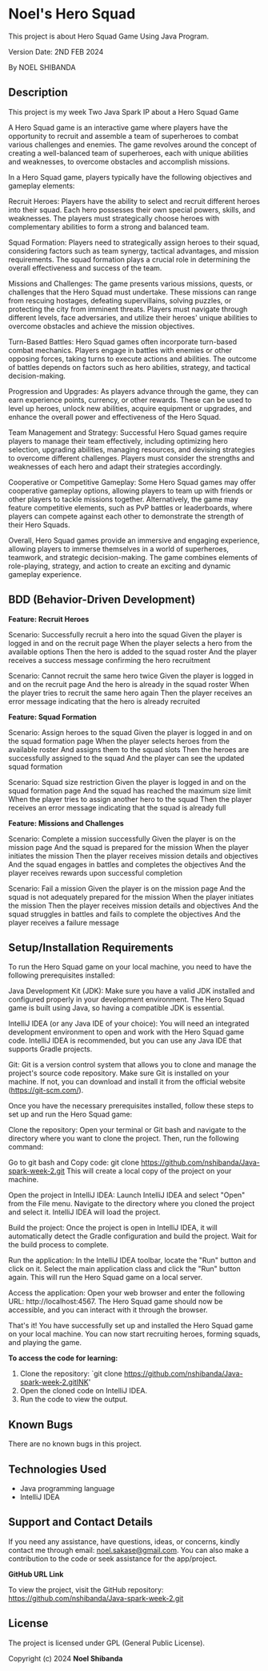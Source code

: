# Noel's Hero Squad

This project is about Hero Squad Game Using Java Program.

Version Date: 2ND FEB 2024

By NOEL SHIBANDA

## Description

This project is my week Two Java Spark IP about a Hero Squad Game

A Hero Squad game is an interactive game where players have the opportunity to recruit and assemble a team of superheroes to combat various challenges and enemies. The game revolves around the concept of creating a well-balanced team of superheroes, each with unique abilities and weaknesses, to overcome obstacles and accomplish missions.

In a Hero Squad game, players typically have the following objectives and gameplay elements:

Recruit Heroes: Players have the ability to select and recruit different heroes into their squad. Each hero possesses their own special powers, skills, and weaknesses. The players must strategically choose heroes with complementary abilities to form a strong and balanced team.

Squad Formation: Players need to strategically assign heroes to their squad, considering factors such as team synergy, tactical advantages, and mission requirements. The squad formation plays a crucial role in determining the overall effectiveness and success of the team.

Missions and Challenges: The game presents various missions, quests, or challenges that the Hero Squad must undertake. These missions can range from rescuing hostages, defeating supervillains, solving puzzles, or protecting the city from imminent threats. Players must navigate through different levels, face adversaries, and utilize their heroes' unique abilities to overcome obstacles and achieve the mission objectives.

Turn-Based Battles: Hero Squad games often incorporate turn-based combat mechanics. Players engage in battles with enemies or other opposing forces, taking turns to execute actions and abilities. The outcome of battles depends on factors such as hero abilities, strategy, and tactical decision-making.

Progression and Upgrades: As players advance through the game, they can earn experience points, currency, or other rewards. These can be used to level up heroes, unlock new abilities, acquire equipment or upgrades, and enhance the overall power and effectiveness of the Hero Squad.

Team Management and Strategy: Successful Hero Squad games require players to manage their team effectively, including optimizing hero selection, upgrading abilities, managing resources, and devising strategies to overcome different challenges. Players must consider the strengths and weaknesses of each hero and adapt their strategies accordingly.

Cooperative or Competitive Gameplay: Some Hero Squad games may offer cooperative gameplay options, allowing players to team up with friends or other players to tackle missions together. Alternatively, the game may feature competitive elements, such as PvP battles or leaderboards, where players can compete against each other to demonstrate the strength of their Hero Squads.

Overall, Hero Squad games provide an immersive and engaging experience, allowing players to immerse themselves in a world of superheroes, teamwork, and strategic decision-making. The game combines elements of role-playing, strategy, and action to create an exciting and dynamic gameplay experience.

## BDD (Behavior-Driven Development)

**Feature: Recruit Heroes**

Scenario: Successfully recruit a hero into the squad
Given the player is logged in and on the recruit page
When the player selects a hero from the available options
Then the hero is added to the squad roster
And the player receives a success message confirming the hero recruitment

Scenario: Cannot recruit the same hero twice
Given the player is logged in and on the recruit page
And the hero is already in the squad roster
When the player tries to recruit the same hero again
Then the player receives an error message indicating that the hero is already recruited

**Feature: Squad Formation**

Scenario: Assign heroes to the squad
Given the player is logged in and on the squad formation page
When the player selects heroes from the available roster
And assigns them to the squad slots
Then the heroes are successfully assigned to the squad
And the player can see the updated squad formation

Scenario: Squad size restriction
Given the player is logged in and on the squad formation page
And the squad has reached the maximum size limit
When the player tries to assign another hero to the squad
Then the player receives an error message indicating that the squad is already full

**Feature: Missions and Challenges**

Scenario: Complete a mission successfully
Given the player is on the mission page
And the squad is prepared for the mission
When the player initiates the mission
Then the player receives mission details and objectives
And the squad engages in battles and completes the objectives
And the player receives rewards upon successful completion

Scenario: Fail a mission
Given the player is on the mission page
And the squad is not adequately prepared for the mission
When the player initiates the mission
Then the player receives mission details and objectives
And the squad struggles in battles and fails to complete the objectives
And the player receives a failure message

## Setup/Installation Requirements

To run the Hero Squad game on your local machine, you need to have the following prerequisites installed:

Java Development Kit (JDK): Make sure you have a valid JDK installed and configured properly in your development environment. The Hero Squad game is built using Java, so having a compatible JDK is essential.

IntelliJ IDEA (or any Java IDE of your choice): You will need an integrated development environment to open and work with the Hero Squad game code. IntelliJ IDEA is recommended, but you can use any Java IDE that supports Gradle projects.

Git: Git is a version control system that allows you to clone and manage the project's source code repository. Make sure Git is installed on your machine. If not, you can download and install it from the official website (https://git-scm.com/).

Once you have the necessary prerequisites installed, follow these steps to set up and run the Hero Squad game:

Clone the repository: Open your terminal or Git bash and navigate to the directory where you want to clone the project. Then, run the following command:

Go to git bash and Copy code:
git clone https://github.com/nshibanda/Java-spark-week-2.git
This will create a local copy of the project on your machine.

Open the project in IntelliJ IDEA: Launch IntelliJ IDEA and select "Open" from the File menu. Navigate to the directory where you cloned the project and select it. IntelliJ IDEA will load the project.

Build the project: Once the project is open in IntelliJ IDEA, it will automatically detect the Gradle configuration and build the project. Wait for the build process to complete.

Run the application: In the IntelliJ IDEA toolbar, locate the "Run" button and click on it. Select the main application class and click the "Run" button again. This will run the Hero Squad game on a local server.

Access the application: Open your web browser and enter the following URL: http://localhost:4567. The Hero Squad game should now be accessible, and you can interact with it through the browser.

That's it! You have successfully set up and installed the Hero Squad game on your local machine. You can now start recruiting heroes, forming squads, and playing the game.

**To access the code for learning:**

1. Clone the repository: `git clone https://github.com/nshibanda/Java-spark-week-2.gitINK'
2. Open the cloned code on IntelliJ IDEA.
3. Run the code to view the output.

## Known Bugs

There are no known bugs in this project.

## Technologies Used

- Java programming language
- IntelliJ IDEA

## Support and Contact Details

If you need any assistance, have questions, ideas, or concerns, kindly contact me through email: noel.sakase@gmail.com. You can also make a contribution to the code or seek assistance for the app/project.

**GitHub URL Link**

To view the project, visit the GitHub repository: https://github.com/nshibanda/Java-spark-week-2.git

## License

The project is licensed under GPL (General Public License).

Copyright (c) 2024 **Noel Shibanda**
